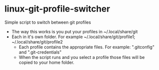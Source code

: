 # linux-git-profile-switcher
Simple script to switch between git profiles

- The way this works is you put your profiles in ~/.local/share/git
- Each in it's own folder. For example ~/.local/share/git/profile1; ~/.local/share/git/profile2
  - Each profile contains the appropriate files. For example: ".gitconfig" and ".git-credentials"
  - When the script runs and you select a profile those files will be copied to your home folder.
